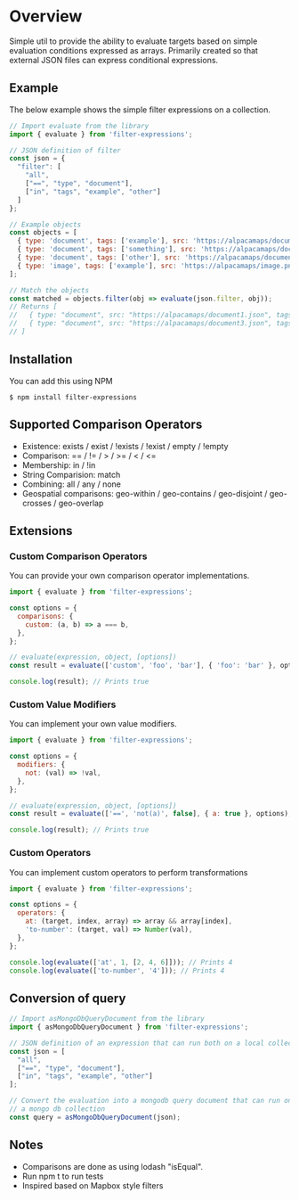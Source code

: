 # Overview

Simple util to provide the ability to evaluate targets based on simple evaluation conditions expressed as arrays. Primarily created so that external JSON files can express conditional expressions.

## Example

The below example shows the simple filter expressions on a collection.

```javascript
// Import evaluate from the library
import { evaluate } from 'filter-expressions';

// JSON definition of filter
const json = {
  "filter": [
    "all",
    ["==", "type", "document"],
    ["in", "tags", "example", "other"]
  ]
};

// Example objects
const objects = [
  { type: 'document', tags: ['example'], src: 'https://alpacamaps/document1.json' },
  { type: 'document', tags: ['something'], src: 'https://alpacamaps/document2.json' },
  { type: 'document', tags: ['other'], src: 'https://alpacamaps/document3.json' },
  { type: 'image', tags: ['example'], src: 'https://alpacamaps/image.png' }
];

// Match the objects
const matched = objects.filter(obj => evaluate(json.filter, obj));
// Returns [
//   { type: "document", src: "https://alpacamaps/document1.json", tags: ["example"] },
//   { type: "document", src: "https://alpacamaps/document3.json", tags: ["other"] }
// ]
```

## Installation

You can add this using NPM

```
$ npm install filter-expressions
```

## Supported Comparison Operators

* Existence: exists / exist / !exists / !exist / empty / !empty
* Comparison: == / != / > / >= / < / <=
* Membership: in / !in
* String Comparision: match
* Combining: all / any / none
* Geospatial comparisons: geo-within / geo-contains / geo-disjoint / geo-crosses / geo-overlap

## Extensions

### Custom Comparison Operators

You can provide your own comparison operator implementations.

```javascript
import { evaluate } from 'filter-expressions';

const options = {
  comparisons: {
    custom: (a, b) => a === b,
  },
};

// evaluate(expression, object, [options])
const result = evaluate(['custom', 'foo', 'bar'], { 'foo': 'bar' }, options);

console.log(result); // Prints true
```

### Custom Value Modifiers

You can implement your own value modifiers.

```javascript
import { evaluate } from 'filter-expressions';

const options = {
  modifiers: {
    not: (val) => !val,
  },
};

// evaluate(expression, object, [options])
const result = evaluate(['==', 'not(a)', false], { a: true }, options);

console.log(result); // Prints true
```

### Custom Operators

You can implement custom operators to perform transformations

```javascript
import { evaluate } from 'filter-expressions';

const options = {
  operators: {
    at: (target, index, array) => array && array[index],
    'to-number': (target, val) => Number(val),
  },
};

console.log(evaluate(['at', 1, [2, 4, 6]])); // Prints 4
console.log(evaluate(['to-number', '4'])); // Prints 4
```

## Conversion of query

```javascript
// Import asMongoDbQueryDocument from the library
import { asMongoDbQueryDocument } from 'filter-expressions';

// JSON definition of an expression that can run both on a local collection
const json = [
  "all",
  ["==", "type", "document"],
  ["in", "tags", "example", "other"]
];

// Convert the evaluation into a mongodb query document that can run on
// a mongo db collection
const query = asMongoDbQueryDocument(json);
```

## Notes

* Comparisons are done as using lodash "isEqual".
* Run npm t to run tests
* Inspired based on Mapbox style filters
